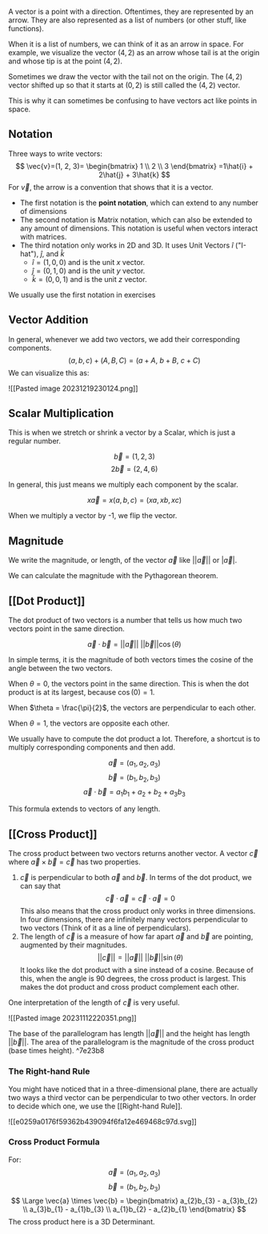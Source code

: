 A vector is a point with a direction. Oftentimes, they are represented by an arrow. They are also represented as a list of numbers (or other stuff, like functions).

When it is a list of numbers, we can think of it as an arrow in space.
For example, we visualize the vector $(4,2)$ as an arrow whose tail is at the origin and whose tip is at the point $(4, 2)$.

Sometimes we draw the vector with the tail not on the origin. The $(4, 2)$ vector shifted up so that it starts at $(0, 2)$ is still called the $(4, 2)$ vector.

This is why it can sometimes be confusing to have vectors act like points in space.

## Notation

Three ways to write vectors:
$$
\vec{v}=(1, 2, 3)=
\begin{bmatrix}
1 \\
2 \\
3
\end{bmatrix}
=1\hat{i} + 2\hat{j} + 3\hat{k}
$$
For $\vec{v}$, the arrow is a convention that shows that it is a vector.
- The first notation is the **point notation**, which can extend to any number of dimensions
- The second notation is Matrix notation, which can also be extended to any amount of dimensions. This notation is useful when vectors interact with matrices.
- The third notation only works in 2D and 3D. It uses Unit Vectors $\hat{i}$ ("I-hat"), $\hat{j}$, and $\hat{k}$
	- $\hat{i}=(1, 0, 0)$ and is the unit $x$ vector.
	- $\hat{j}=(0, 1, 0)$ and is the unit $y$ vector.
	- $\hat{k}=(0, 0, 1)$ and is the unit $z$ vector.

We usually use the first notation in exercises

## Vector Addition

In general, whenever we add two vectors, we add their corresponding components.
$$
(a, b, c) + (A, B, C)= (a+A, \ b+B, \ c+C)
$$
We can visualize this as:

![[Pasted image 20231219230124.png]]


## Scalar Multiplication

This is when we stretch or shrink a vector by a Scalar, which is just a regular number.

$$\vec{b}=(1, 2, 3)$$
$$
2\vec{b}=(2, 4, 6)
$$

In general, this just means we multiply each component by the scalar.

$$
x \vec{a} = x(a, b, c)= (xa, xb, xc)
$$

When we multiply a vector by -1, we flip the vector.

## Magnitude

We write the magnitude, or length, of the vector $\vec{a}$ like $\lvert \lvert \vec{a} \rvert \rvert$ or $\lvert \vec{a} \rvert$.

We can calculate the magnitude with the Pythagorean theorem.

## [[Dot Product]]

The dot product of two vectors is a number that tells us how much two vectors point in the same direction.

$$
\vec{a} \cdot \vec{b} = \lvert \lvert \vec{a} \rvert  \rvert \ \lvert \lvert \vec{b} \rvert  \rvert \cos (\theta)
$$

In simple terms, it is the magnitude of both vectors times the cosine of the angle between the two vectors.

When $\theta = 0$, the vectors point in the same direction. This is when the dot product is at its largest, because $\cos(0) = 1$.

When $\theta = \frac{\pi}{2}$, the vectors are perpendicular to each other.

When $\theta = 1$, the vectors are opposite each other. 

We usually have to compute the dot product a lot. Therefore, a shortcut is to multiply corresponding components and then add.

$$
\vec{a} = (a_{1}, a_{2}, a_{3})
$$
$$
\vec{b}=(b_{1}, b_{2}, b_{3})
$$
$$
\vec{a} \cdot  \vec{b} = a_{1}b_{1} + a_{2} + b_{2} + a_{3}b_{3}
$$

This formula extends to vectors of any length.

## [[Cross Product]]

The cross product between two vectors returns another vector. A vector $\vec{c}$ where $\vec{a} \times  \vec{b} = \vec{c}$ has two properties.
1. $\vec{c}$ is perpendicular to both $\vec{a}$ and $\vec{b}$. In terms of the dot product, we can say that
$$
\vec{c} \cdot  \vec{a} = \vec{c}  \cdot  \vec{a} = 0
$$
This also means that the cross product only works in three dimensions. In four dimensions, there are infinitely many vectors perpendicular to two vectors (Think of it as a line of perpendiculars).
2. The length of $\vec{c}$ is a measure of how far apart $\vec{a}$ and $\vec{b}$ are pointing, augmented by their magnitudes.
$$
\lvert \lvert \vec{c} \rvert  \rvert = \lvert \lvert \vec{a} \rvert  \rvert  \ \lvert \lvert \vec{b} \rvert  \rvert \sin(\theta)
$$
It looks like the dot product with a sine instead of a cosine. Because of this, when the angle is 90 degrees, the cross product is largest. This makes the dot product and cross product complement each other.

One interpretation of the length of $\vec{c}$ is very useful.

![[Pasted image 20231112220351.png]]

The base of the parallelogram has length $\lvert \lvert \vec{a} \rvert \rvert$ and the height has length $\lvert \lvert  \vec{b} \rvert \rvert$. The area of the parallelogram is the magnitude of the cross product (base times height). ^7e23b8

### The Right-hand Rule

You might have noticed that in a three-dimensional plane, there are actually two ways a third vector can be perpendicular to two other vectors. In order to decide which one, we use the [[Right-hand Rule]]. 

![[e0259a0176f59362b439094f6fa12e469468c97d.svg]]

### Cross Product Formula

For:
$$
\vec{a} = (a_{1}, a_{2}, a_{3})
$$
$$
\vec{b}=(b_{1}, b_{2}, b_{3})
$$
$$
\Large
\vec{a} \times \vec{b} = 
\begin{bmatrix}
a_{2}b_{3} - a_{3}b_{2} \\
a_{3}b_{1} - a_{1}b_{3} \\
a_{1}b_{2} - a_{2}b_{1}
\end{bmatrix}
$$
The cross product here is a 3D Determinant.